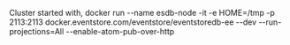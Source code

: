 Cluster started with, docker run --name esdb-node -it -e HOME=/tmp -p 2113:2113 docker.eventstore.com/eventstore/eventstoredb-ee --dev --run-projections=All --enable-atom-pub-over-http
